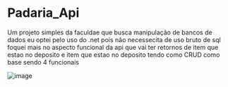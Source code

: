 # Padaria_Api

Um projeto simples da faculdae que busca manipulação de bancos de dados
eu optei pelo uso do .net pois não necessecita de uso bruto de sql 
foquei mais no aspecto funcional da api que vai ter retornos de item que estao no deposito e 
item que estao no deposito  tendo como CRUD como base sendo 4 funcionais 


![image](https://github.com/user-attachments/assets/88f23ed1-5e99-42fc-83ba-54100a67b21f)
